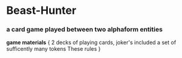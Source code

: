 # Beast-Hunter
### a card game played between two alphaform entities
__game materials__
{
	2 decks of playing cards, joker's included
	a set of sufficently many tokens
	These rules
}
